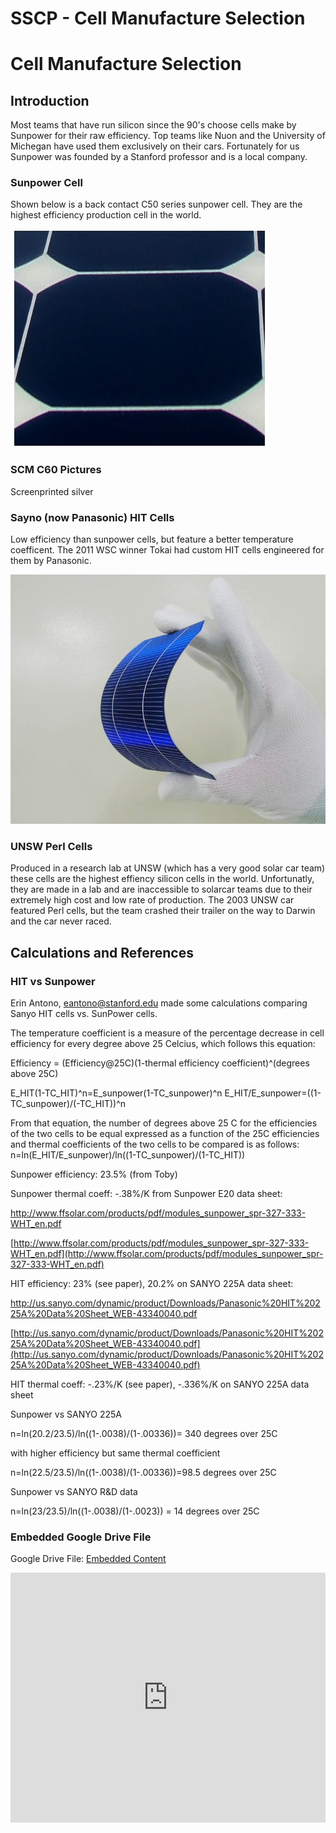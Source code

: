 # SSCP - Cell Manufacture Selection

# Cell Manufacture Selection

## Introduction

[](#h.ijdluazfcoec)

Most teams that have run silicon since the 90's choose cells make by Sunpower for their raw efficiency. Top teams like Nuon and the University of Michegan have used them exclusively on their cars. Fortunately for us Sunpower was founded by a Stanford professor and is a local company. 

### Sunpower Cell

[](#h.96zfpuet8c3o)

Shown below is a back contact C50 series sunpower cell. They are the highest efficiency production cell in the world. 

![](../../../../assets/image_f406ac51d0.jpg)

### SCM C60 Pictures

[](#h.vdbjuzduz2zl)

Screenprinted silver

### Sayno (now Panasonic) HIT Cells

[](#h.ovnfbuj9f1kt)

Low efficiency than sunpower cells, but feature a better temperature coefficent. The 2011 WSC winner Tokai had custom HIT cells engineered for them by Panasonic. 

![](../../../../assets/image_95fcb12853.jpg)

### UNSW Perl Cells

[](#h.m2xigratmntx)

Produced in a research lab at UNSW (which has a very good solar car team) these cells are the highest effiency silicon cells in the world. Unfortunatly, they are made in a lab and are inaccessible to solarcar teams due to their extremely high cost and low rate of production. The 2003 UNSW car featured Perl cells, but the team crashed their trailer on the way to Darwin and the car never raced. 

## Calculations and References

[](#h.phc5ub2grdnq)

### HIT vs Sunpower

[](#h.iktfs2tlg83u)

Erin Antono, eantono@stanford.edu made some calculations comparing Sanyo HIT cells vs. SunPower cells. 

The temperature coefficient is a measure of the percentage decrease in cell efficiency for every degree above 25 Celcius, which follows this equation:

Efficiency = (Efficiency@25C)(1-thermal efficiency coefficient)^(degrees above 25C)

E_HIT(1-TC_HIT)^n=E_sunpower(1-TC_sunpower)^n E_HIT/E_sunpower=((1-TC_sunpower)/(-TC_HIT))^n

From that equation, the number of degrees above 25 C for the efficiencies of the two cells to be equal expressed as a function of the 25C efficiencies and thermal coefficients of the two cells to be compared is as follows: n=ln(E_HIT/E_sunpower)/ln((1-TC_sunpower)/(1-TC_HIT))

Sunpower efficiency: 23.5% (from Toby)

Sunpower thermal coeff: -.38%/K from Sunpower E20 data sheet:

http://www.ffsolar.com/products/pdf/modules_sunpower_spr-327-333-WHT_en.pdf

[http://www.ffsolar.com/products/pdf/modules_sunpower_spr-327-333-WHT_en.pdf](http://www.ffsolar.com/products/pdf/modules_sunpower_spr-327-333-WHT_en.pdf)

HIT efficiency: 23% (see paper), 20.2% on SANYO 225A data sheet:

http://us.sanyo.com/dynamic/product/Downloads/Panasonic%20HIT%20225A%20Data%20Sheet_WEB-43340040.pdf

[http://us.sanyo.com/dynamic/product/Downloads/Panasonic%20HIT%20225A%20Data%20Sheet_WEB-43340040.pdf](http://us.sanyo.com/dynamic/product/Downloads/Panasonic%20HIT%20225A%20Data%20Sheet_WEB-43340040.pdf)

HIT thermal coeff: -.23%/K (see paper), -.336%/K on SANYO 225A data sheet

Sunpower vs SANYO 225A

n=ln(20.2/23.5)/ln((1-.0038)/(1-.00336))= 340 degrees over 25C

with higher efficiency but same thermal coefficient

n=ln(22.5/23.5)/ln((1-.0038)/(1-.00336))=98.5 degrees over 25C

Sunpower vs SANYO R&D data

n=ln(23/23.5)/ln((1-.0038)/(1-.0023)) = 14 degrees over 25C

[](https://drive.google.com/folderview?id=17A8sDrKBGjzBlVqFDm5vlhw9MilVfbkl)

### Embedded Google Drive File

Google Drive File: [Embedded Content](https://drive.google.com/embeddedfolderview?id=17A8sDrKBGjzBlVqFDm5vlhw9MilVfbkl#list)

<iframe width="100%" height="400" src="https://drive.google.com/embeddedfolderview?id=17A8sDrKBGjzBlVqFDm5vlhw9MilVfbkl#list" frameborder="0"></iframe>

